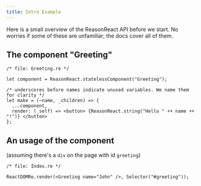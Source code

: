 ```yaml
---
title: Intro Example
---
```


Here is a small overview of the ReasonReact API before we start. No worries if some of these are unfamiliar; the docs cover all of them.

## The component "Greeting"

```reason
/* file: Greeting.re */

let component = ReasonReact.statelessComponent("Greeting");

/* underscores before names indicate unused variables. We name them for clarity */
let make = (~name, _children) => {
  ...component,
  render: (_self) => <button> {ReasonReact.string("Hello " ++ name ++ "!")} </button>
};
```

## An usage of the component

(assuming there's a `div` on the page with id `greeting`)

```reason
/* file: Index.re */

ReactDOMRe.render(<Greeting name="John" />, Selector("#greeting"));
```
